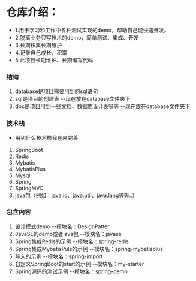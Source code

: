# 仓库介绍：
- 1.用于学习和工作中各种测试实现的demo，帮助自己能快速开发。
- 2.脱离业务只写技术的demo，简单测试、集成、开发
- 3.长期积累长期维护
- 4.记录自己成长、积累
- 5.此项目长期维护、长期编写代码

### 结构
1. database是项目需要用到的sql语句
2. sql是项目的创建表 --现在放在database文件夹下
3. doc是项目用到一些文档、数据库设计表等等 --现在放在database文件夹下

### 技术栈

- 用到什么技术栈我在来完善
1. SpringBoot
2. Redis
3. Mybatis
4. MybatisPlus
5. Mysql
6. Spring
7. SpringMVC
8. java包（例如：java.io、java.util、java.lang等等..）

### 包含内容
1. 设计模式demo   --模块名：DesignPatter
2. JavaSE的demo或者java包  --模块名：javase
3. Spring集成Redis的示例  --模块名：spring-redis
4. Spring集成MybatisPuls的示例  --模块名：spring-mybatisplus
5. 导入的示例      --模块名：spring-import
6. 自定义SpringBoot的start的示例  --模块名：my-starter
7. Spring源码的测试示例   --模块名：spring-demo



